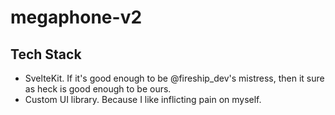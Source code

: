 # megaphone-v2

## Tech Stack

- SvelteKit. If it's good enough to be @fireship_dev's mistress, then it sure as heck is good enough to be ours.
- Custom UI library. Because I like inflicting pain on myself.
